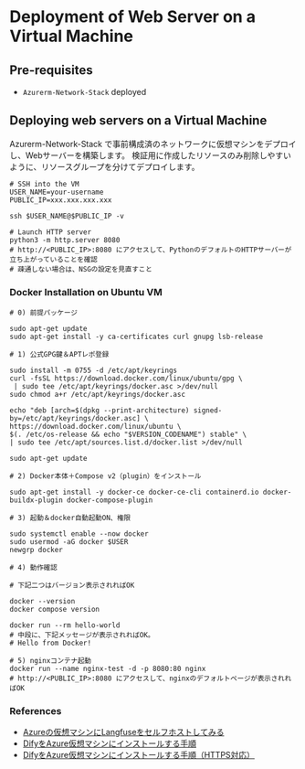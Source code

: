 # Deployment of Web Server on a Virtual Machine

## Pre-requisites

- `Azurerm-Network-Stack` deployed

## Deploying web servers on a Virtual Machine

Azurerm-Network-Stack で事前構成済のネットワークに仮想マシンをデプロイし、Webサーバーを構築します。
検証用に作成したリソースのみ削除しやすいように、リソースグループを分けてデプロイします。

```shell
# SSH into the VM
USER_NAME=your-username
PUBLIC_IP=xxx.xxx.xxx.xxx

ssh $USER_NAME@$PUBLIC_IP -v

# Launch HTTP server
python3 -m http.server 8080
# http://<PUBLIC_IP>:8080 にアクセスして、PythonのデフォルトのHTTPサーバーが立ち上がっていることを確認
# 疎通しない場合は、NSGの設定を見直すこと
```

### Docker Installation on Ubuntu VM

```shell
# 0) 前提パッケージ

sudo apt-get update
sudo apt-get install -y ca-certificates curl gnupg lsb-release

# 1) 公式GPG鍵＆APTレポ登録

sudo install -m 0755 -d /etc/apt/keyrings
curl -fsSL https://download.docker.com/linux/ubuntu/gpg \
 | sudo tee /etc/apt/keyrings/docker.asc >/dev/null
sudo chmod a+r /etc/apt/keyrings/docker.asc

echo "deb [arch=$(dpkg --print-architecture) signed-by=/etc/apt/keyrings/docker.asc] \
https://download.docker.com/linux/ubuntu \
$(. /etc/os-release && echo "$VERSION_CODENAME") stable" \
| sudo tee /etc/apt/sources.list.d/docker.list >/dev/null

sudo apt-get update

# 2) Docker本体＋Compose v2（plugin）をインストール

sudo apt-get install -y docker-ce docker-ce-cli containerd.io docker-buildx-plugin docker-compose-plugin

# 3) 起動＆docker自動起動ON、権限

sudo systemctl enable --now docker
sudo usermod -aG docker $USER
newgrp docker

# 4) 動作確認

# 下記二つはバージョン表示されればOK

docker --version
docker compose version

docker run --rm hello-world
# 中段に、下記メッセージが表示されればOK。
# Hello from Docker!

# 5) nginxコンテナ起動
docker run --name nginx-test -d -p 8080:80 nginx
# http://<PUBLIC_IP>:8080 にアクセスして、nginxのデフォルトページが表示されればOK
```

### References

- [Azureの仮想マシンにLangfuseをセルフホストしてみる](https://qiita.com/yoku8983/items/f43465aa1c8de8ae76cd)
- [DifyをAzure仮想マシンにインストールする手順](https://blog.jbs.co.jp/entry/2024/10/02/114102)
- [DifyをAzure仮想マシンにインストールする手順（HTTPS対応）](https://blog.jbs.co.jp/entry/2024/10/02/155409)
